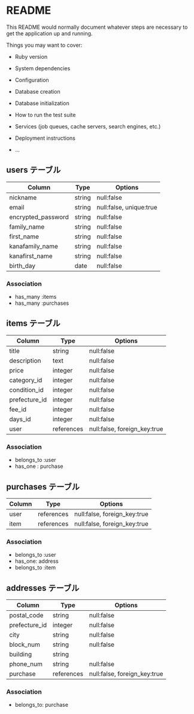 # README

This README would normally document whatever steps are necessary to get the
application up and running.

Things you may want to cover:

* Ruby version

* System dependencies

* Configuration

* Database creation

* Database initialization

* How to run the test suite

* Services (job queues, cache servers, search engines, etc.)

* Deployment instructions

* ...

## users テーブル

|Column            |Type   |Options                |
|------------------|-------|-----------------------|
|nickname          |string |null:false             |
|email             |string |null:false, unique:true|
|encrypted_password|string |null:false             |
|family_name       |string |null:false             |
|first_name        |string |null:false             |
|kanafamily_name   |string |null:false             |
|kanafirst_name    |string |null:false             |
|birth_day         |date   |null:false             |

### Association
 - has_many :items
 - has_many :purchases

 ## items テーブル

|Column       |Type      |Options                     |
|-------------|----------|----------------------------|
|title        |string    |null:false                  |
|description  |text      |null:false                  |
|price        |integer   |null:false                  |
|category_id  |integer   |null:false                  |
|condition_id |integer   |null:false                  |
|prefecture_id|integer   |null:false                  |
|fee_id       |integer   |null:false                  |
|days_id      |integer   |null:false                  |
|user         |references|null:false, foreign_key:true|


### Association
 - belongs_to :user
 - has_one : purchase

  ## purchases テーブル

|Column|Type      |Options                     |
|------|----------|----------------------------|
|user  |references|null:false, foreign_key:true|
|item  |references|null:false, foreign_key:true|

### Association
 - belongs_to :user
 - has_one: address
 - belongs_to :item

  ## addresses テーブル

|Column       |Type      |Options                     |
|-------------|----------|----------------------------|
|postal_code  |string    |null:false                  |
|prefecture_id|integer   |null:false                  |
|city         |string    |null:false                  |
|block_num    |string    |null:false                  |
|building     |string    |                            |
|phone_num    |string    |null:false                  |
|purchase     |references|null:false, foreign_key:true|

### Association
 - belongs_to: purchase